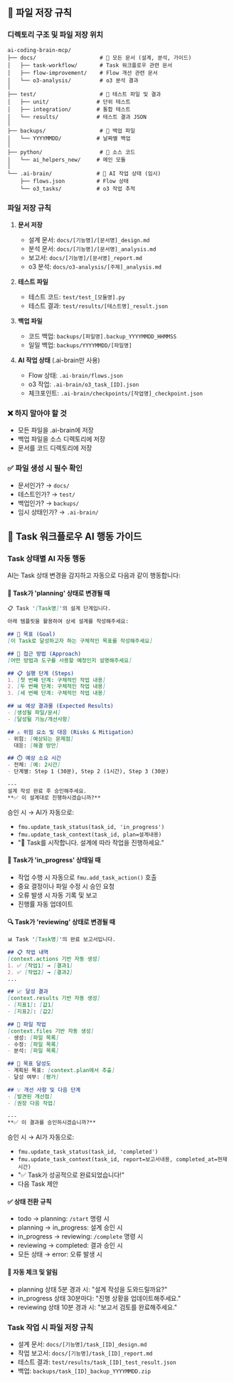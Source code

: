 
## 📁 파일 저장 규칙

### 디렉토리 구조 및 파일 저장 위치

```
ai-coding-brain-mcp/
├── docs/                    # 📄 모든 문서 (설계, 분석, 가이드)
│   ├── task-workflow/       # Task 워크플로우 관련 문서
│   ├── flow-improvement/    # Flow 개선 관련 문서
│   └── o3-analysis/         # o3 분석 결과
│
├── test/                    # 🧪 테스트 파일 및 결과
│   ├── unit/               # 단위 테스트
│   ├── integration/        # 통합 테스트
│   └── results/            # 테스트 결과 JSON
│
├── backups/                 # 💾 백업 파일
│   └── YYYYMMDD/           # 날짜별 백업
│
├── python/                  # 🐍 소스 코드
│   └── ai_helpers_new/     # 메인 모듈
│
└── .ai-brain/              # 🧠 AI 작업 상태 (임시)
    ├── flows.json          # Flow 상태
    └── o3_tasks/           # o3 작업 추적
```

### 파일 저장 규칙

1. **문서 저장**
   - 설계 문서: `docs/[기능명]/[문서명]_design.md`
   - 분석 문서: `docs/[기능명]/[문서명]_analysis.md`
   - 보고서: `docs/[기능명]/[문서명]_report.md`
   - o3 분석: `docs/o3-analysis/[주제]_analysis.md`

2. **테스트 파일**
   - 테스트 코드: `test/test_[모듈명].py`
   - 테스트 결과: `test/results/[테스트명]_result.json`

3. **백업 파일**
   - 코드 백업: `backups/[파일명].backup_YYYYMMDD_HHMMSS`
   - 일일 백업: `backups/YYYYMMDD/[파일명]`

4. **AI 작업 상태** (.ai-brain만 사용)
   - Flow 상태: `.ai-brain/flows.json`
   - o3 작업: `.ai-brain/o3_task_[ID].json`
   - 체크포인트: `.ai-brain/checkpoints/[작업명]_checkpoint.json`

### ❌ 하지 말아야 할 것
- 모든 파일을 .ai-brain에 저장
- 백업 파일을 소스 디렉토리에 저장
- 문서를 코드 디렉토리에 저장

### ✅ 파일 생성 시 필수 확인
- 문서인가? → `docs/`
- 테스트인가? → `test/`
- 백업인가? → `backups/`
- 임시 상태인가? → `.ai-brain/`



## 🤖 Task 워크플로우 AI 행동 가이드

### Task 상태별 AI 자동 행동

AI는 Task 상태 변경을 감지하고 자동으로 다음과 같이 행동합니다:

#### 📐 Task가 'planning' 상태로 변경될 때
```markdown
📋 Task '[Task명]'의 설계 단계입니다.

아래 템플릿을 활용하여 상세 설계를 작성해주세요:

## 🎯 목표 (Goal)
[이 Task로 달성하고자 하는 구체적인 목표를 작성해주세요]

## 🔧 접근 방법 (Approach)
[어떤 방법과 도구를 사용할 예정인지 설명해주세요]

## 📋 실행 단계 (Steps)
1. [첫 번째 단계: 구체적인 작업 내용]
2. [두 번째 단계: 구체적인 작업 내용]
3. [세 번째 단계: 구체적인 작업 내용]

## 📊 예상 결과물 (Expected Results)
- [생성될 파일/문서]
- [달성될 기능/개선사항]

## ⚠️ 위험 요소 및 대응 (Risks & Mitigation)
- 위험: [예상되는 문제점]
  대응: [해결 방안]

## ⏱️ 예상 소요 시간
- 전체: [예: 2시간]
- 단계별: Step 1 (30분), Step 2 (1시간), Step 3 (30분)

---
설계 작성 완료 후 승인해주세요.
**✅ 이 설계대로 진행하시겠습니까?**
```

승인 시 → AI가 자동으로:
- `fmu.update_task_status(task_id, 'in_progress')`
- `fmu.update_task_context(task_id, plan=설계내용)`
- "🚀 Task를 시작합니다. 설계에 따라 작업을 진행하세요."

#### 🔄 Task가 'in_progress' 상태일 때
- 작업 수행 시 자동으로 `fmu.add_task_action()` 호출
- 중요 결정이나 파일 수정 시 승인 요청
- 오류 발생 시 자동 기록 및 보고
- 진행률 자동 업데이트

#### 🔍 Task가 'reviewing' 상태로 변경될 때
```markdown
📊 Task '[Task명]'의 완료 보고서입니다.

## 📋 작업 내역
[context.actions 기반 자동 생성]
1. ✅ [작업1] → [결과1]
2. ✅ [작업2] → [결과2]
...

## 📈 달성 결과
[context.results 기반 자동 생성]
- [지표1]: [값1]
- [지표2]: [값2]

## 📁 파일 작업
[context.files 기반 자동 생성]
- 생성: [파일 목록]
- 수정: [파일 목록]
- 분석: [파일 목록]

## 🎯 목표 달성도
- 계획된 목표: [context.plan에서 추출]
- 달성 여부: [평가]

## 💡 개선 사항 및 다음 단계
- [발견된 개선점]
- [권장 다음 작업]

---
**✅ 이 결과를 승인하시겠습니까?**
```

승인 시 → AI가 자동으로:
- `fmu.update_task_status(task_id, 'completed')`
- `fmu.update_task_context(task_id, report=보고서내용, completed_at=현재시간)`
- "✅ Task가 성공적으로 완료되었습니다!"
- 다음 Task 제안

#### ✅ 상태 전환 규칙
- todo → planning: `/start` 명령 시
- planning → in_progress: 설계 승인 시
- in_progress → reviewing: `/complete` 명령 시
- reviewing → completed: 결과 승인 시
- 모든 상태 → error: 오류 발생 시

#### 🚨 자동 체크 및 알림
- planning 상태 5분 경과 시: "설계 작성을 도와드릴까요?"
- in_progress 상태 30분마다: "진행 상황을 업데이트해주세요."
- reviewing 상태 10분 경과 시: "보고서 검토를 완료해주세요."

### Task 작업 시 파일 저장 규칙
- 설계 문서: `docs/[기능명]/task_[ID]_design.md`
- 작업 보고서: `docs/[기능명]/task_[ID]_report.md`
- 테스트 결과: `test/results/task_[ID]_test_result.json`
- 백업: `backups/task_[ID]_backup_YYYYMMDD.zip`
